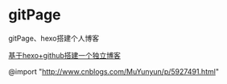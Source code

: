 
# gitPage

gitPage、hexo搭建个人博客

[基于hexo+github搭建一个独立博客](http://www.cnblogs.com/MuYunyun/p/5927491.html)

@import "http://www.cnblogs.com/MuYunyun/p/5927491.html"
